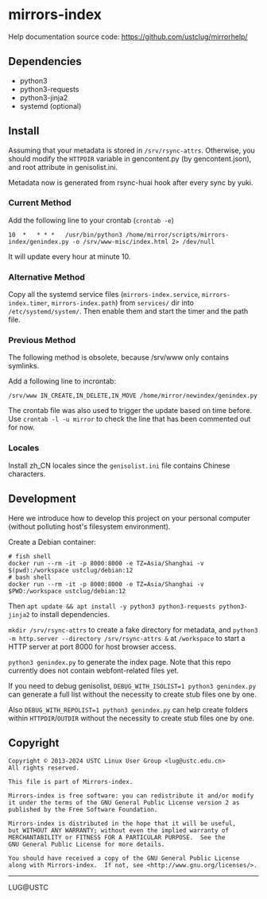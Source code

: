 # mirrors-index

Help documentation source code: https://github.com/ustclug/mirrorhelp/

## Dependencies

* python3
* python3-requests
* python3-jinja2
* systemd (optional)

## Install

Assuming that your metadata is stored in `/srv/rsync-attrs`. Otherwise, you should modify the `HTTPDIR` variable in gencontent.py (by gencontent.json), and root attribute in genisolist.ini.

Metadata now is generated from rsync-huai hook after every sync by yuki.

### Current Method

Add the following line to your crontab (`crontab -e`)

```
10  *   * * *   /usr/bin/python3 /home/mirror/scripts/mirrors-index/genindex.py -o /srv/www-misc/index.html 2> /dev/null
```

It will update every hour at minute 10.

### Alternative Method

Copy all the systemd service files (`mirrors-index.service`, `mirrors-index.timer`,
`mirrors-index.path`) from `services/` dir into `/etc/systemd/system/`.
Then enable them and start the timer and the path file.

### Previous Method

The following method is obsolete, because /srv/www only contains symlinks.

Add a following line to incrontab:

```/srv/www IN_CREATE,IN_DELETE,IN_MOVE /home/mirror/newindex/genindex.py```

The crontab file was also used to trigger the update based on time before.
Use `crontab -l -u mirror` to check the line that has been commented out for now.

### Locales

Install zh_CN locales since the `genisolist.ini` file contains Chinese characters.

## Development

Here we introduce how to develop this project on your personal computer (without polluting host's filesystem environment).

Create a Debian container:

```shell
# fish shell
docker run --rm -it -p 8000:8000 -e TZ=Asia/Shanghai -v $(pwd):/workspace ustclug/debian:12
# bash shell
docker run --rm -it -p 8000:8000 -e TZ=Asia/Shanghai -v $PWD:/workspace ustclug/debian:12
```

Then `apt update && apt install -y python3 python3-requests python3-jinja2` to install dependencies.

`mkdir /srv/rsync-attrs` to create a fake directory for metadata, and `python3 -m http.server --directory /srv/rsync-attrs &` at `/workspace` to start a HTTP server at port 8000 for host browser access.

`python3 genindex.py` to generate the index page. Note that this repo currently does not contain webfont-related files yet.

If you need to debug genisolist, `DEBUG_WITH_ISOLIST=1 python3 genindex.py` can generate a full list without the necessity to create stub files one by one.

Also `DEBUG_WITH_REPOLIST=1 python3 genindex.py` can help create folders within `HTTPDIR`/`OUTDIR` without the necessity to create stub files one by one.

## Copyright

    Copyright © 2013-2024 USTC Linux User Group <lug@ustc.edu.cn>
    All rights reserved.

    This file is part of Mirrors-index.

    Mirrors-index is free software: you can redistribute it and/or modify
    it under the terms of the GNU General Public License version 2 as
    published by the Free Software Foundation.

    Mirrors-index is distributed in the hope that it will be useful,
    but WITHOUT ANY WARRANTY; without even the implied warranty of
    MERCHANTABILITY or FITNESS FOR A PARTICULAR PURPOSE.  See the
    GNU General Public License for more details.

    You should have received a copy of the GNU General Public License
    along with Mirrors-index.  If not, see <http://www.gnu.org/licenses/>.

* * *
LUG@USTC
